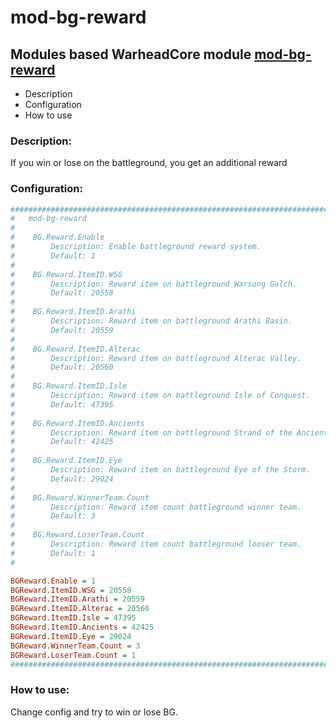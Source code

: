 # mod-bg-reward

## Modules based WarheadCore module [mod-bg-reward](https://github.com/WarheadCore/WarheadCore/tree/master/modules/mod-bg-reward)

- Description
- Configuration
- How to use

### Description:
If you win or lose on the battleground, you get an additional reward

### Configuration:
```ini
###################################################################################################
#	mod-bg-reward
#
#    BG.Reward.Enable
#        Description: Enable battleground reward system.
#        Default: 1
#
#    BG.Reward.ItemID.WSG
#        Description: Reward item on battleground Warsong Gulch.
#        Default: 20558
#
#    BG.Reward.ItemID.Arathi 
#        Description: Reward item on battleground Arathi Basin.
#        Default: 20559
#
#    BG.Reward.ItemID.Alterac
#        Description: Reward item on battleground Alterac Valley.
#        Default: 20560
#
#    BG.Reward.ItemID.Isle
#        Description: Reward item on battleground Isle of Conquest.
#        Default: 47395
#
#    BG.Reward.ItemID.Ancients
#        Description: Reward item on battleground Strand of the Ancients.
#        Default: 42425
#
#    BG.Reward.ItemID.Eye
#        Description: Reward item on battleground Eye of the Storm.
#        Default: 29024
#
#    BG.Reward.WinnerTeam.Count
#        Description: Reward item count battleground winner team.
#        Default: 3
#
#    BG.Reward.LoserTeam.Count
#        Description: Reward item count battleground looser team.
#        Default: 1
#

BGReward.Enable = 1
BGReward.ItemID.WSG = 20558
BGReward.ItemID.Arathi = 20559
BGReward.ItemID.Alterac = 20560
BGReward.ItemID.Isle = 47395
BGReward.ItemID.Ancients = 42425
BGReward.ItemID.Eye = 29024
BGReward.WinnerTeam.Count = 3
BGReward.LoserTeam.Count = 1
###################################################################################################
```

### How to use:
Change config and try to win or lose BG.
